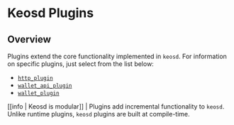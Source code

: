 # Keosd Plugins

## Overview

Plugins extend the core functionality implemented in `keosd`. For information on specific plugins, just select from the list below:

* [`http_plugin`](http_plugin/index.md)
* [`wallet_api_plugin`](wallet_api_plugin/index.md)
* [`wallet_plugin`](wallet_plugin/index.md)

[[info | Keosd is modular]]
| Plugins add incremental functionality to `keosd`. Unlike runtime plugins, `keosd` plugins are built at compile-time.
